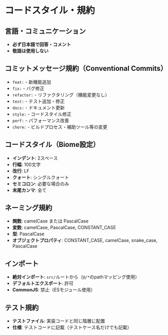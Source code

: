 # コードスタイル・規約

## 言語・コミュニケーション
- **必ず日本語で回答・コメント**
- **敬語は使用しない**

## コミットメッセージ規約（Conventional Commits）
- `feat:` - 新機能追加
- `fix:` - バグ修正
- `refactor:` - リファクタリング（機能変更なし）
- `test:` - テスト追加・修正
- `docs:` - ドキュメント更新
- `style:` - コードスタイル修正
- `perf:` - パフォーマンス改善
- `chore:` - ビルドプロセス・補助ツール等の変更

## コードスタイル（Biome設定）
- **インデント**: 2スペース
- **行幅**: 100文字
- **改行**: LF
- **クォート**: シングルクォート
- **セミコロン**: 必要な場合のみ
- **末尾カンマ**: 全て

## ネーミング規約
- **関数**: camelCase または PascalCase
- **変数**: camelCase, PascalCase, CONSTANT_CASE
- **型**: PascalCase
- **オブジェクトプロパティ**: CONSTANT_CASE, camelCase, snake_case, PascalCase

## インポート
- **絶対インポート**: `src/`ルートから（`@/*`のpathマッピング使用）
- **デフォルトエクスポート**: 許可
- **CommonJS**: 禁止（ESモジュール使用）

## テスト規約
- **テストファイル**: 実装コードと同じ階層に配置
- **仕様**: テストコードに記載（テストケース名だけでも記載）
